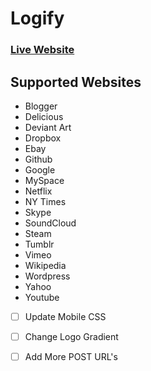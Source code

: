 # Logify

### [Live Website](https://saig18.github.io/Logify/)

## Supported Websites
  * Blogger
  * Delicious
  * Deviant Art
  * Dropbox
  * Ebay
  * Github
  * Google
  * MySpace
  * Netflix
  * NY Times
  * Skype
  * SoundCloud
  * Steam
  * Tumblr
  * Vimeo
  * Wikipedia
  * Wordpress
  * Yahoo
  * Youtube

  - [ ] Update Mobile CSS
  - [ ] Change Logo Gradient
  - [ ] Add More POST URL's

